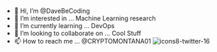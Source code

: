 - 👋 Hi, I’m @DaveBeCoding
- 👀 I’m interested in ... Machine Learning research
- 🌱 I’m currently learning ... DevOps
- 💞️ I’m looking to collaborate on ... Cool Stuff
- 📫 How to reach me ... @CRYPTOMONTANA01 ![icons8-twitter-16](https://user-images.githubusercontent.com/70411835/168958894-1b2be630-5859-40ec-9648-227ec63111f5.png)

<!---
DaveBeCoding/DaveBeCoding is a ✨ special ✨ repository because its `README.md` (this file) appears on your GitHub profile.
You can click the Preview link to take a look at your changes.
--->
